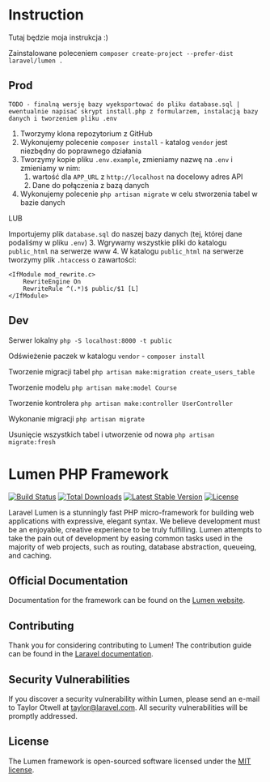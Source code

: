 # Instruction

Tutaj będzie moja instrukcja :)

Zainstalowane poleceniem `composer create-project --prefer-dist laravel/lumen .`

## Prod

`TODO - finalną wersję bazy wyeksportować do pliku database.sql | ewentualnie napisać skrypt install.php z formularzem, instalacją bazy danych i tworzeniem pliku .env`

1. Tworzymy klona repozytorium z GitHub
2. Wykonujemy polecenie `composer install` - katalog `vendor` jest niezbędny do poprawnego działania
3. Tworzymy kopie pliku `.env.example`, zmieniamy nazwę na `.env` i zmieniamy w nim:
    1. wartość dla `APP_URL` z `http://localhost` na docelowy adres API
    2. Dane do połączenia z bazą danych
4. Wykonujemy polecenie `php artisan migrate` w celu stworzenia tabel w bazie danych

LUB

Importujemy plik `database.sql` do naszej bazy danych (tej, której dane podaliśmy w pliku `.env`)
3. Wgrywamy wszystkie pliki do katalogu `public_html` na serwerze www
4. W katalogu `public_html` na serwerze tworzymy plik `.htaccess` o zawartości:

```
<IfModule mod_rewrite.c>
    RewriteEngine On
    RewriteRule ^(.*)$ public/$1 [L]
</IfModule>
```

## Dev

Serwer lokalny `php -S localhost:8000 -t public`

Odświeżenie paczek w katalogu `vendor` - `composer install`

Tworzenie migracji tabel `php artisan make:migration create_users_table`

Tworzenie modelu `php artisan make:model Course`

Tworzenie kontrolera `php artisan make:controller UserController`

Wykonanie migracji `php artisan migrate`

Usunięcie wszystkich tabel i utworzenie od nowa `php artisan migrate:fresh`

# Lumen PHP Framework

[![Build Status](https://travis-ci.org/laravel/lumen-framework.svg)](https://travis-ci.org/laravel/lumen-framework)
[![Total Downloads](https://img.shields.io/packagist/dt/laravel/framework)](https://packagist.org/packages/laravel/lumen-framework)
[![Latest Stable Version](https://img.shields.io/packagist/v/laravel/framework)](https://packagist.org/packages/laravel/lumen-framework)
[![License](https://img.shields.io/packagist/l/laravel/framework)](https://packagist.org/packages/laravel/lumen-framework)

Laravel Lumen is a stunningly fast PHP micro-framework for building web applications with expressive, elegant syntax. We believe development must be an enjoyable, creative experience to be truly fulfilling. Lumen attempts to take the pain out of development by easing common tasks used in the majority of web projects, such as routing, database abstraction, queueing, and caching.

## Official Documentation

Documentation for the framework can be found on the [Lumen website](https://lumen.laravel.com/docs).

## Contributing

Thank you for considering contributing to Lumen! The contribution guide can be found in the [Laravel documentation](https://laravel.com/docs/contributions).

## Security Vulnerabilities

If you discover a security vulnerability within Lumen, please send an e-mail to Taylor Otwell at taylor@laravel.com. All security vulnerabilities will be promptly addressed.

## License

The Lumen framework is open-sourced software licensed under the [MIT license](https://opensource.org/licenses/MIT).
